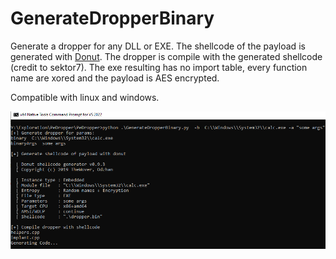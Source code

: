 # GenerateDropperBinary

Generate a dropper for any DLL or EXE. The shellcode of the payload is generated with [Donut](https://github.com/TheWover/donut). The dropper is compile with the generated shellcode (credit to sektor7). The exe resulting has no import table, every function name are xored and the payload is AES encrypted. 


Compatible with linux and windows.  

![alt text](https://github.com/maxDcb/PeDropper/blob/master/ressources/image1.png?raw=true)